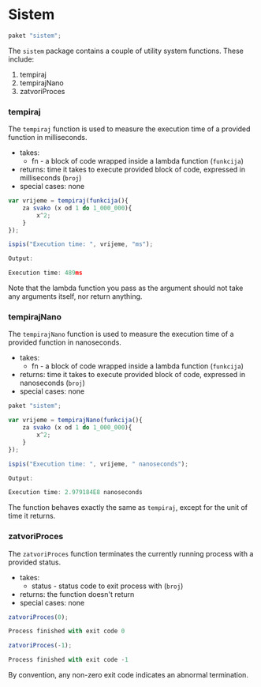 # Sistem

```typescript
paket "sistem";
```

The `sistem` package contains a couple of utility system functions. These include:
1. tempiraj
2. tempirajNano
3. zatvoriProces


### tempiraj

The `tempiraj` function is used to measure the execution time of a provided function in milliseconds.

- takes:
    * fn - a block of code wrapped inside a lambda function  (`funkcija`)
- returns: time it takes to execute provided block of code, expressed in milliseconds (`broj`)
- special cases: none


```typescript
var vrijeme = tempiraj(funkcija(){
    za svako (x od 1 do 1_000_000){
        x^2;
    }
});

ispis("Execution time: ", vrijeme, "ms");
```

```typescript
Output:

Execution time: 489ms
```

Note that the lambda function you pass as the argument should not take any arguments itself, nor return anything.

### tempirajNano

The `tempirajNano` function is used to measure the execution time of a provided function in nanoseconds.

- takes:
    * fn - a block of code wrapped inside a lambda function  (`funkcija`)
- returns: time it takes to execute provided block of code, expressed in nanoseconds (`broj`)
- special cases: none


```typescript
paket "sistem";

var vrijeme = tempirajNano(funkcija(){
    za svako (x od 1 do 1_000_000){
        x^2;
    }
});

ispis("Execution time: ", vrijeme, " nanoseconds");
```

```typescript
Output:

Execution time: 2.979184E8 nanoseconds
```

The function behaves exactly the same as `tempiraj`, except for the unit of time it returns.

### zatvoriProces

The `zatvoriProces` function terminates the currently running process with a provided status.

- takes:
    * status - status code to exit process with (`broj`)
- returns: the function doesn't return
- special cases: none

```typescript
zatvoriProces(0);

Process finished with exit code 0
```

```typescript
zatvoriProces(-1);

Process finished with exit code -1
```

By convention, any non-zero exit code indicates an abnormal termination. 